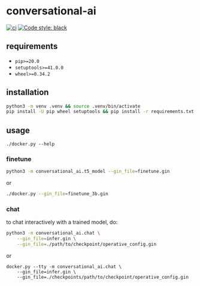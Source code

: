 # conversational-ai

[![ci](https://github.com/BYU-PCCL/conversational-ai/workflows/ci/badge.svg)](https://github.com/BYU-PCCL/conversational-ai/actions?query=workflow%3Aci)
[![Code style: black](https://img.shields.io/badge/code%20style-black-000000.svg)](https://github.com/psf/black)

## requirements

- `pip>=20.0`
- `setuptools>=41.0.0`
- `wheel>=0.34.2`

## installation

```bash
python3 -m venv .venv && source .venv/bin/activate
pip install -U pip wheel setuptools && pip install -r requirements.txt
```

## usage

```
./docker.py --help
```

### finetune

```bash
python3 -m conversational_ai.t5_model --gin_file=finetune.gin
```

or

```bash
./docker.py --gin_file=finetune_3b.gin
```

### chat

to chat interactively with a trained model, do:

```bash
python3 -m conversational_ai.chat \
    --gin_file=infer.gin \
    --gin_file=./path/to/checkpoint/operative_config.gin
```

or

```
docker.py --tty -m conversational_ai.chat \
    --gin_file=infer.gin \
    --gin_file=./checkpoints/path/to/checkpoint/operative_config.gin
```
